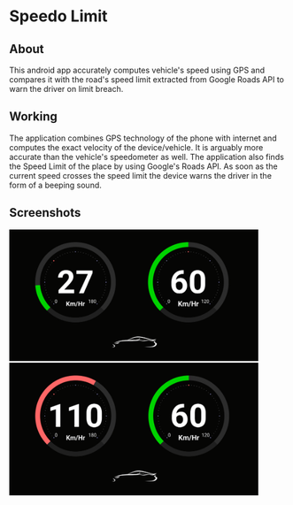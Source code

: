 # Speedo Limit
## About
This android app accurately computes vehicle's speed using GPS and compares it with the road's speed limit extracted from Google Roads API to warn the driver on limit breach. 

## Working
The application combines GPS technology of the phone with internet and computes the exact velocity of the device/vehicle. It is arguably more accurate than the vehicle's speedometer as well.
The application also finds the Speed Limit of the place by using Google's Roads API.
As soon as the current speed crosses the speed limit the device warns the driver in the form of a beeping sound.

## Screenshots

<img src="Screenshots/speedlimit.png " width=450> 
<img src="Screenshots/speedbreach.png" width=450>
